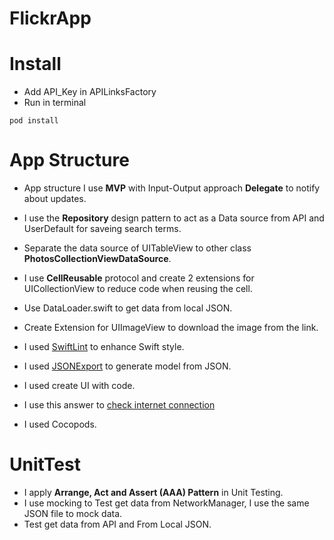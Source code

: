 # FlickrApp

# Install
* Add API_Key in APILinksFactory
* Run in terminal
```
pod install
```


# App Structure

* App structure I use **MVP** with Input-Output approach **Delegate** to notify about updates.

* I use the **Repository** design pattern to act as a Data source from API and UserDefault for saveing search terms.

* Separate the data source of UITableView to other class **PhotosCollectionViewDataSource**.

* I use **CellReusable** protocol and create 2 extensions for UICollectionView to reduce code when reusing the cell.

* Use DataLoader.swift to get data from local JSON.

* Create Extension for UIImageView to download the image from the link.

* I used [SwiftLint](https://github.com/realm/SwiftLint) to enhance Swift style.

* I used [JSONExport](https://github.com/Ahmed-Ali/JSONExport) to generate model from JSON.

* I used create UI with code.

* I use  this answer to [check internet connection](https://stackoverflow.com/questions/39558868/check-internet-connection-ios-10/52998897#52998897)

* I used Cocopods.



# UnitTest
* I apply  **Arrange, Act and Assert (AAA) Pattern** in Unit Testing.
* I use mocking to Test get data from  NetworkManager, I use the same JSON file to mock data.
* Test get data from API and From Local JSON.

